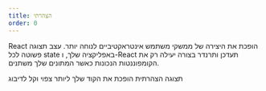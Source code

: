 ```yaml
---
title: הצהרתי
order: 0
---
```


React הופכת את היצירה של ממשקי משתמש אינטראקטיביים לנוחה יותר. עצב תצוגה פשוטה לכל state באפליקציה שלך, ו-React תעדכן ותרנדר בצורה יעילה רק את הקומפוננטות הנכונות כאשר המתונים שלך משתנים.

תצוגה הצהרתית הופכת את הקוד שלך ליותר צפוי וקל לדיבוג
